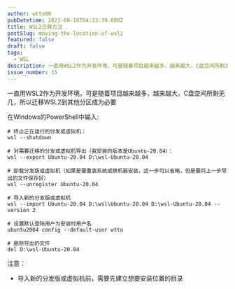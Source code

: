 ```yaml
---
author: wtto00
pubDatetime: 2021-08-16T04:23:39.000Z
title: WSL2迁移方法
postSlug: moving-the-location-of-wsl2
featured: false
draft: false
tags:
  - WSL
description: 一直用WSL2作为开发环境，可是随着项目越来越多，越来越大，C盘空间所剩无几，所以迁移WSL2到其他分区成为必要
issue_number: 15
---
```


一直用WSL2作为开发环境，可是随着项目越来越多，越来越大，C盘空间所剩无几，所以迁移WSL2到其他分区成为必要

在Windows的PowerShell中输入:

```shell
# 终止正在运行的分发或虚拟机：
wsl --shutdown

# 对需要迁移的分发或虚拟机导出（我安装的版本是Ubuntu-20.04）：
wsl --export Ubuntu-20.04 D:\wsl-Ubuntu-20.04

# 卸载分发版或虚拟机（如果是要重装系统或换机器安装，这一步可以省略，但是要将上一步导出的文件保存好）
wsl --unregister Ubuntu-20.04

# 导入新的分发版或虚拟机
wsl --import Ubuntu-20.04 D:\wsl\Ubuntu-20.04 D:\wsl-Ubuntu-20.04 --version 2

# 设置默认登陆用户为安装时用户名
ubuntu2004 config --default-user wtto

# 删除导出的文件
del D:\wsl-Ubuntu-20.04
```

注意：

- 导入新的分发版或虚拟机前，需要先建立想要安装位置的目录
